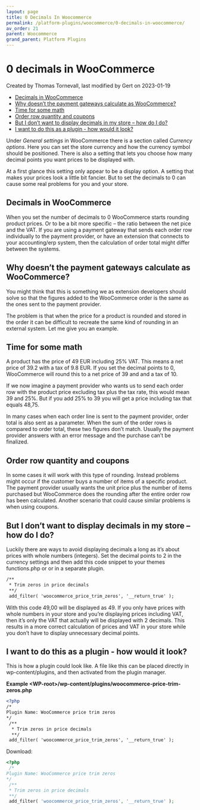 ```yaml
---
layout: page
title: 0 Decimals In Woocommerce
permalink: /platform-plugins/woocommerce/0-decimals-in-woocommerce/
av_order: 21
parent: Woocommerce
grand_parent: Platform Plugins
---
```




# 0 decimals in WooCommerce 
Created by Thomas Tornevall, last modified by Gert on 2023-01-19
- [Decimals in
  WooCommerce](#decimals-in-woocommerce)
- [Why doesn’t the payment gateways calculate as
  WooCommerce?](#why-doesnt-the-payment-gateways-calculate-as-woocommerce)
- [Time for some math](#time-for-some-math)
- [Order row quantity and
  coupons](#order-row-quantity-and-coupons)
- [But I don’t want to display decimals in my store – how do I
  do?](#but-i-dont-want-to-display-decimals-in-my-store--how-do-i-do)
- [I want to do this as a plugin - how would it
  look?](#i-want-to-do-this-as-a-plugin---how-would-it-look)

Under *General settings* in WooCommerce there is a section
called *Currency options*. Here you can set the store currency and how
the currency symbol should be positioned. There is also a setting that
lets you choose how many decimal points you want prices to be displayed
with.

At a first glance this setting only appear to be a display option. A
setting that makes your prices look a little bit fancier. But to set the
decimals to 0 can cause some real problems for you and your store.

## Decimals in WooCommerce
When you set the number of decimals to 0 WooCommerce starts rounding
product prices. Or to be a bit more specific – the ratio between the net
pice and the VAT. If you are using a payment gateway that sends each
order row individually to the payment provider, or have an extension
that connects to your accounting/erp system, then the calculation of
order total might differ between the systems.

## Why doesn’t the payment gateways calculate as WooCommerce?
You might think that this is something we as extension developers should
solve so that the figures added to the WooCommerce order is the same as
the ones sent to the payment provider.

The problem is that when the price for a product is rounded and stored
in the order it can be difficult to recreate the same kind of rounding
in an external system. Let me give you an example.

## Time for some math
A product has the price of 49 EUR including 25% VAT. This means a net
price of 39.2 with a tax of 9.8 EUR. If you set the decimal points to 0,
WooCommerce will round this to a net price of 39 and and a tax of 10.

If we now imagine a payment provider who wants us to send each order row
with the product price excluding tax plus the tax rate, this would mean
39 and 25%. But if you add 25% to 39 you will get a price including tax
that equals 48,75.

In many cases when each order line is sent to the payment provider,
order total is also sent as a parameter. When the sum of the order rows
is compared to order total, these two figures don’t match. Usually the
payment provider answers with an error message and the purchase can’t be
finalized.

## Order row quantity and coupons
In some cases it will work with this type of rounding. Instead problems
might occur if the customer buys a number of items of a specific
product. The payment provider usually wants the unit price plus the
number of items purchased but WooCommerce does the rounding after the
entire order row has been calculated. Another scenario that could cause
similar problems is when using coupons.

## But I don’t want to display decimals in my store – how do I do?
Luckily there are ways to avoid displaying decimals a long as it’s about
prices with whole numbers (integers). Set the decimal points to 2 in the
currency settings and then add this code snippet to your themes
functions.php or or in a separate plugin.

```xml
/**
 * Trim zeros in price decimals
 **/
 add_filter( 'woocommerce_price_trim_zeros', '__return_true' );
```

With this code 49,00 will be displayed as 49. If you only have prices
with whole numbers in your store and you’re displaying prices including
VAT, then it’s only the VAT that actually will be displayed with 2
decimals. This results in a more correct calculation of prices and VAT
in your store while you don’t have to display unnecessary decimal
points.

## I want to do this as a plugin - how would it look?
This is how a plugin could look like. A file like this can be placed
directly in wp-content/plugins, and then activated from the plugin
manager.

**Example
\<WP-root\>/wp-content/plugins/woocommerce-price-trim-zeros.php**

```xml
<?php
/*
Plugin Name: WooCommerce price trim zeros
*/
 /**
  * Trim zeros in price decimals
  **/
 add_filter( 'woocommerce_price_trim_zeros', '__return_true' );
```
Download:

```php
<?php
 /*
Plugin Name: WooCommerce price trim zeros
*/
 /**
 * Trim zeros in price decimals
 **/
 add_filter( 'woocommerce_price_trim_zeros', '__return_true' );
```

